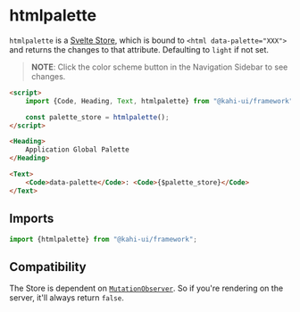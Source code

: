 # htmlpalette

`htmlpalette` is a [Svelte Store](https://svelte.dev/docs#svelte_store), which is bound to `<html data-palette="XXX">` and returns the changes to that attribute. Defaulting to `light` if not set.

> **NOTE**: Click the color scheme button in the Navigation Sidebar to see changes.

<!-- prettier-ignore -->
```html repl htmlpalette Preview
<script>
    import {Code, Heading, Text, htmlpalette} from "@kahi-ui/framework";

    const palette_store = htmlpalette();
</script>

<Heading>
    Application Global Palette
</Heading>

<Text>
    <Code>data-palette</Code>: <Code>{$palette_store}</Code>
</Text>
```

## Imports

```javascript default htmlpalette Imports
import {htmlpalette} from "@kahi-ui/framework";
```

## Compatibility

The Store is dependent on [`MutationObserver`](https://developer.mozilla.org/en-US/docs/Web/API/MutationObserver). So if you're rendering on the server, it'll always return `false`.
